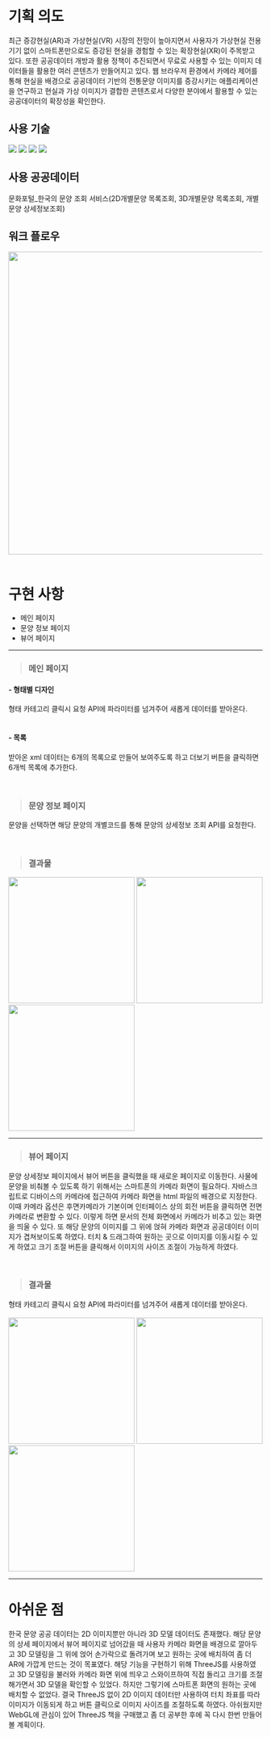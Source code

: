 # 기획 의도
최근 증강현실(AR)과 가상현실(VR) 시장의 전망이 높아지면서 사용자가 가상현실 전용기기 없이 스마트폰만으로도 증강된 현실을 경험할 수 있는 확장현실(XR)이 주목받고 있다. 또한 공공데이터 개방과 활용 정책이 추진되면서 무료로 사용할 수 있는 이미지 데이터들을 활용한 여러 콘텐츠가 만들어지고 있다.
웹 브라우저 환경에서 카메라 제어를 통해 현실을 배경으로 공공데이터 기반의 전통문양 이미지를 증강시키는 애플리케이션을 연구하고 현실과 가상 이미지가 결합한 콘텐츠로서 다양한 분야에서 활용할 수 있는 공공데이터의 확장성을 확인한다.

## 사용 기술
<img src="https://img.shields.io/badge/HTML5-E34F26?style=flat&logo=HTML5&logoColor=white"/> <img src="https://img.shields.io/badge/CSS3-1572B6?style=flat&logo=CSS3&logoColor=white"/> <img src="https://img.shields.io/badge/JavaScript-F7DF1E?style=flat&logo=JavaScript&logoColor=orange"/> <img src="https://img.shields.io/badge/jQuery-0769AD?style=flat&logo=jQuery&logoColor=orange"/>
## 사용 공공데이터
문화포털_한국의 문양 조회 서비스(2D개별문양 목록조회, 3D개별문양 목록조회, 개별문양 상세정보조회)

## 워크 플로우
<img src="https://user-images.githubusercontent.com/86540140/206972638-93e39ba2-13fc-4bdd-bbb8-0cad01f83949.png" width="600"><br/>
<br/>

# 구현 사항
+ 메인 페이지
+ 문양 정보 페이지
+ 뷰어 페이지

***


> ### 메인 페이지
#### - 형태별 디자인 <br/>
형태 카테고리 클릭시 요청 API에 파라미터를 넘겨주어 새롭게 데이터를 받아온다.<br/><br/>

#### - 목록 <br/>
받아온 xml 데이터는 6개의 목록으로 만들어 보여주도록 하고 더보기 버튼을 클릭하면 6개씩 목록에 추가한다.

<br/>

> ### 문양 정보 페이지
문양을 선택하면 해당 문양의 개별코드를 통해 문양의 상세정보 조회 API를 요청한다.

<br/>

> ### 결과물
<img src="https://user-images.githubusercontent.com/86540140/206977050-e3964e1f-26fb-464d-b289-22e4b79f4772.png" width="250"> <img src="https://user-images.githubusercontent.com/86540140/206977048-35c76ebf-1ece-4141-8169-a1ee9befcffc.png" width="250"> <img src="https://user-images.githubusercontent.com/86540140/206977046-16f54e97-f624-4534-ac18-684c83b6914a.png" width="250">


***

> ### 뷰어 페이지

문양 상세정보 페이지에서 뷰어 버튼을 클릭했을 때 새로운 페이지로 이동한다.
사물에 문양을 비춰볼 수 있도록 하기 위해서는 스마트폰의 카메라 화면이 필요하다. 자바스크립트로 디바이스의 카메라에 접근하여 카메라 화면을 html 파일의 배경으로 지정한다. 
이때 카메라 옵션은 후면카메라가 기본이며 인터페이스 상의 회전 버튼을 클릭하면 전면카메라로 변환할 수 있다. 
이렇게 하면 문서의 전체 화면에서 카메라가 비추고 있는 화면을 띄울 수 있다. 또 해당 문양의 이미지를 그 위에 얹혀 카메라 화면과 공공데이터 이미지가 겹쳐보이도록 하였다. 
터치 & 드래그하여 원하는 곳으로 이미지를 이동시킬 수 있게 하였고 크기 조절 버튼을 클릭해서 이미지의 사이즈 조절이 가능하게 하였다. 

<br/>

> ### 결과물
형태 카테고리 클릭시 요청 API에 파라미터를 넘겨주어 새롭게 데이터를 받아온다.<br/><br/>
<img src="https://user-images.githubusercontent.com/86540140/206973161-928516ea-d2d9-46f7-841f-e28b91270e01.png" width="250">
<img src="https://user-images.githubusercontent.com/86540140/206973221-31e1fa49-5906-4602-b2b4-81d66116870c.png" width="250">
<img src="https://user-images.githubusercontent.com/86540140/206973231-b3d21e32-28b7-4e81-bb05-786ee3c4008e.png" width="250">

***

# 아쉬운 점

한국 문양 공공 데이터는 2D 이미지뿐만 아니라 3D 모델 데이터도 존재했다. 
해당 문양의 상세 페이지에서 뷰어 페이지로 넘어갔을 때 사용자 카메라 화면을 배경으로 깔아두고 3D 모델링을 그 위에 얹어 손가락으로 돌려가며 보고 원하는 곳에 배치하여 좀 더 AR에 가깝게 만드는 것이 목표였다. 
해당 기능을 구현하기 위해 ThreeJS를 사용하였고 3D 모델링을 불러와 카메라 화면 위에 띄우고 스와이프하여 직접 돌리고 크기를 조절해가면서 3D 모델을 확인할 수 있었다. 
하지만 그렇기에 스마트폰 화면의 원하는 곳에 배치할 수 없었다. 
결국 ThreeJS 없이 2D 이미지 데이터만 사용하여 터치 좌표를 따라 이미지가 이동되게 하고 버튼 클릭으로 이미지 사이즈를 조절하도록 하였다. 
아쉬웠지만 WebGL에 관심이 있어 ThreeJS 책을 구매했고 좀 더 공부한 후에 꼭 다시 한번 만들어볼 계획이다.
